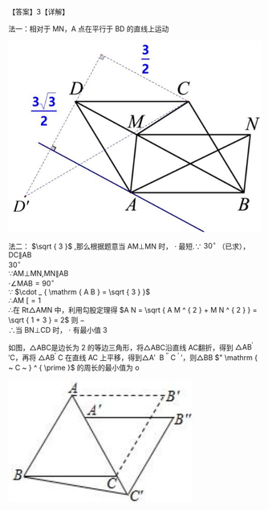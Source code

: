 【答案】3【详解】

法一：相对于 MN，A 点在平行于 BD 的直线上运动

![](<../../qs_image_DB/专题2-1__将军饮马等8类常见最值问题（解析版）/ed7c54ba3f4ca483ec0a9962393f75a1075588466cc0ecbf6ea08064c4c4c17a.jpg>)

法二： $\sqrt { 3 }$ ,那么根据题意当 $\mathrm { A M \bot M N }$ 时， $\cdot$ 最短.∵ $3 0 ^ { \circ }$ （已求），DC∥AB  
$3 0 ^ { \circ }$   
∵AM⊥MN,MN∥AB  
$\cdot \angle \mathrm { M A B } { = } 9 0 ^ { \circ }$   
∵ $\cdot _ { \mathrm { A B } = \sqrt { 3 } }$   
∴AM $[ = 1$   
∴在 Rt△AMN 中，利用勾股定理得 $A N = \sqrt { A M ^ { 2 } + M N ^ { 2 } } = \sqrt { 1 + 3 } = 2$ 则 $-$   
∴当 BN⊥CD 时， $\cdot$ 有最小值 3

如图，△ABC是边长为 2 的等边三角形，将△ABC沿直线 AC翻折，得到 $\triangle \mathrm { A B ^ { \prime } }$ ′C，再将 $\triangle \mathrm { { A B ^ { \prime } } }$ C 在直线 AC 上平移，得到△A′ $\mathrm { ~ B ~ } ^ { \prime \prime } \mathrm { ~ C ~ } ^ { \prime }$ ′，则△BB $" \mathrm { ~ C ~ } ^ { \prime }$ 的周长的最小值为 o

![](<../../qs_image_DB/专题2-1__将军饮马等8类常见最值问题（解析版）/9b9def43f7bcd821b58c12a9deab5ef68ceecc81644b54c6c7ad7ec52c351c3c.jpg>)
